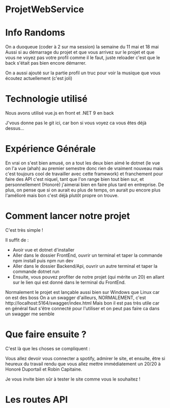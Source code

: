 # ProjetWebService

# Info Randoms

On a duoqueue (coder à 2 sur ma session)  la semaine du 11 mai et 18 mai 
Aussi si au démarrage du projet et que vous arrivez sur le projet et que vous ne voyez pas votre profil comme il le faut, juste reloader c'est que le back s'était pas bien encore démarrer.

On a aussi ajouté sur la partie profil un truc pour voir la musique que vous écoutez actuellement
(c'est joli)

# Technologie utilisé 

Nous avons utilisé vue.js en front et .NET 9 en back

J'vous donne pas le git ici, car bon si vous voyez ca vous êtes déjà dessus...

# Expérience Générale

En vrai on s'est bien amusé, on a tout les deux bien aimé le dotnet (le vue on l'a vue (ahah) au premier semestre donc rien de vraiment nouveau mais c'est toujours cool de travailler avec cette framework) et franchement pour faire des API c'est niquel, tant que l'on range bien tout bien sur, et personnellement (Honoré) j'aimerai bien en faire plus tard en entreprise.
De plus, on pense que si on aurait eu plus de temps, on aurait pu encore plus l'amélioré mais bon c'est déjà plutôt propre on trouve.

# Comment lancer notre projet 

C'est très simple ! 

Il suffit de :

- Avoir vue et dotnet d'installer
- Aller dans le dossier FrontEnd, ouvrir un terminal et taper la commande npm install puis npm run dev
- Aller dans le dossier Backend/Api, ouvrir un autre terminal et taper la commande dotnet run
- Ensuite, vous pouvez profiter de notre projet (qui mérite un 20) en allant sur le lien qui est donné dans le terminal du FrontEnd. 

Normalement le projet est lançable aussi bien sur Windows que Linux car on est des boss
On a un swagger d'ailleurs, NORMALEMENT, c'est http://localhost:5164/swagger/index.html
Mais bon il est pas très utile car en général faut s'être connecté pour l'utiliser et on peut pas faire ca dans un swagger me semble


# Que faire ensuite ?

C'est là que les choses se compliquent :

Vous allez devoir vous connecter a spotify, admirer le site, et ensuite, être si heureux du travail rendu que vous allez mettre immédiatement un 20/20 à Honoré Duportail et Robin Capitaine.

Je vous invite bien sûr à tester le site comme vous le souhaitez !



# Les routes API



